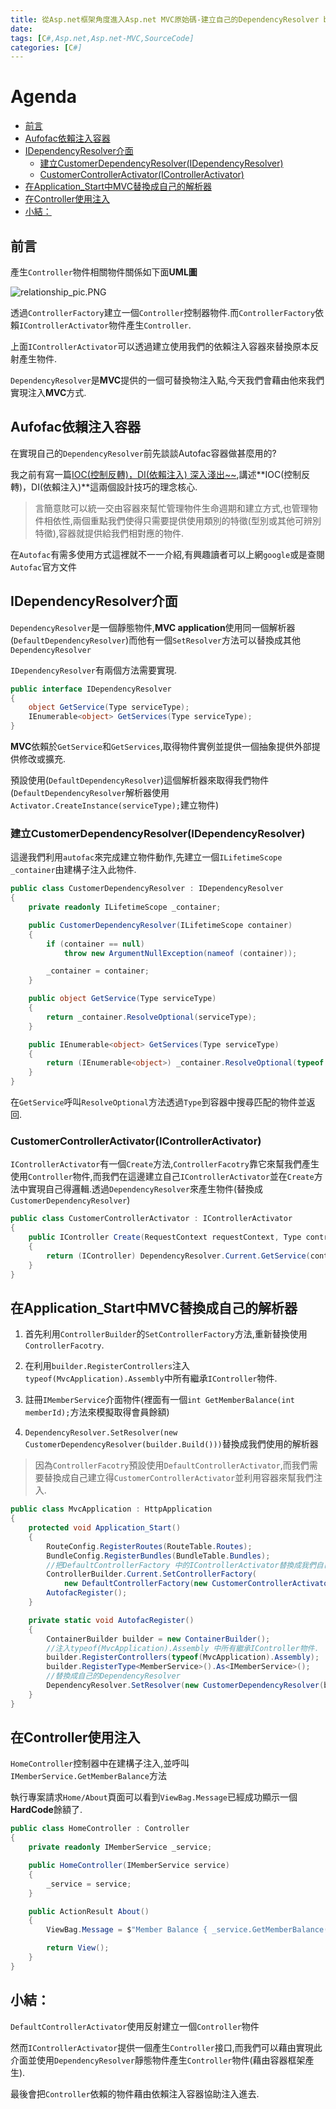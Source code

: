 ```yaml
---
title: 從Asp.net框架角度進入Asp.net MVC原始碼-建立自己的DependencyResolver by Autofac (第26天)
date: 
tags: [C#,Asp.net,Asp.net-MVC,SourceCode]
categories: [C#]
---
```


# Agenda<!-- omit in toc -->
- [前言](#%e5%89%8d%e8%a8%80)
- [Aufofac依賴注入容器](#aufofac%e4%be%9d%e8%b3%b4%e6%b3%a8%e5%85%a5%e5%ae%b9%e5%99%a8)
- [IDependencyResolver介面](#idependencyresolver%e4%bb%8b%e9%9d%a2)
  - [建立CustomerDependencyResolver(IDependencyResolver)](#%e5%bb%ba%e7%ab%8bcustomerdependencyresolveridependencyresolver)
  - [CustomerControllerActivator(IControllerActivator)](#customercontrolleractivatoricontrolleractivator)
- [在Application_Start中MVC替換成自己的解析器](#%e5%9c%a8applicationstart%e4%b8%admvc%e6%9b%bf%e6%8f%9b%e6%88%90%e8%87%aa%e5%b7%b1%e7%9a%84%e8%a7%a3%e6%9e%90%e5%99%a8)
- [在Controller使用注入](#%e5%9c%a8controller%e4%bd%bf%e7%94%a8%e6%b3%a8%e5%85%a5)
- [小結：](#%e5%b0%8f%e7%b5%90)

## 前言

產生`Controller`物件相關物件關係如下面**UML圖**

![relationship_pic.PNG](https://raw.githubusercontent.com/isdaniel/MyBlog/master/source/images/itHelp/13/IOC_Asp.netMVC.png)

透過`ControllerFactory`建立一個`Controller`控制器物件.而`ControllerFactory`依賴`IControllerActivator`物件產生`Controller`.

上面`IControllerActivator`可以透過建立使用我們的依賴注入容器來替換原本反射產生物件.

`DependencyResolver`是**MVC**提供的一個可替換物注入點,今天我們會藉由他來我們實現注入**MVC**方式.

## Aufofac依賴注入容器

在實現自己的`DependencyResolver`前先談談Autofac容器做甚麼用的?

我之前有寫一篇[IOC(控制反轉)，DI(依賴注入) 深入淺出~~](https://isdaniel.github.io/ioc-di.html),講述**IOC(控制反轉)，DI(依賴注入)**這兩個設計技巧的理念核心.

> 言簡意賅可以統一交由容器來幫忙管理物件生命週期和建立方式,也管理物件相依性,兩個重點我們使得只需要提供使用類別的特徵(型別或其他可辨別特徵),容器就提供給我們相對應的物件.

在`Autofac`有需多使用方式這裡就不一一介紹,有興趣讀者可以上網`google`或是查閱`Autofac`官方文件

## IDependencyResolver介面

`DependencyResolver`是一個靜態物件,**MVC application**使用同一個解析器(`DefaultDependencyResolver`)而他有一個`SetResolver`方法可以替換成其他`DependencyResolver`

`IDependencyResolver`有兩個方法需要實現.

```csharp
public interface IDependencyResolver
{
    object GetService(Type serviceType);
    IEnumerable<object> GetServices(Type serviceType);
}
```

**MVC**依賴於`GetService`和`GetServices`,取得物件實例並提供一個抽象提供外部提供修改或擴充.

預設使用(`DefaultDependencyResolver`)這個解析器來取得我們物件(`DefaultDependencyResolver`解析器使用`Activator.CreateInstance(serviceType);`建立物件)

### 建立CustomerDependencyResolver(IDependencyResolver)

這邊我們利用`autofac`來完成建立物件動作,先建立一個`ILifetimeScope _container`由建構子注入此物件.

```csharp
public class CustomerDependencyResolver : IDependencyResolver
{
    private readonly ILifetimeScope _container;

    public CustomerDependencyResolver(ILifetimeScope container)
    {
        if (container == null)
            throw new ArgumentNullException(nameof (container));

        _container = container;
    }

    public object GetService(Type serviceType)
    {
        return _container.ResolveOptional(serviceType);
    }

    public IEnumerable<object> GetServices(Type serviceType)
    {
        return (IEnumerable<object>) _container.ResolveOptional(typeof (IEnumerable<>).MakeGenericType(serviceType));
    }
}
```

在`GetService`呼叫`ResolveOptional`方法透過`Type`到容器中搜尋匹配的物件並返回.

### CustomerControllerActivator(IControllerActivator)

`IControllerActivator`有一個`Create`方法,`ControllerFacotry`靠它來幫我們產生使用`Controller`物件,而我們在這邊建立自己`IControllerActivator`並在`Create`方法中實現自己得邏輯.透過`DependencyResolver`來產生物件(替換成`CustomerDependencyResolver`)

```csharp
public class CustomerControllerActivator : IControllerActivator
{
    public IController Create(RequestContext requestContext, Type controllerType)
    {
        return (IController) DependencyResolver.Current.GetService(controllerType);
    }
}
```

## 在Application_Start中MVC替換成自己的解析器

1. 首先利用`ControllerBuilder`的`SetControllerFactory`方法,重新替換使用`ControllerFacotry`.

2. 在利用`builder.RegisterControllers`注入`typeof(MvcApplication).Assembly`中所有繼承`IController`物件.

3. 註冊`IMemberService`介面物件(裡面有一個`int GetMemberBalance(int memberId);`方法來模擬取得會員餘額)

4. `DependencyResolver.SetResolver(new CustomerDependencyResolver(builder.Build()))`替換成我們使用的解析器

> 因為`ControllerFacotry`預設使用`DefaultControllerActivator`,而我們需要替換成自己建立得`CustomerControllerActivator`並利用容器來幫我們注入.

```csharp
public class MvcApplication : HttpApplication
{
    protected void Application_Start()
    {
        RouteConfig.RegisterRoutes(RouteTable.Routes);
        BundleConfig.RegisterBundles(BundleTable.Bundles);
        //把DefaultControllerFactory 中的IControllerActivator替換成我們自己寫的CustomerControllerActivator
        ControllerBuilder.Current.SetControllerFactory(
            new DefaultControllerFactory(new CustomerControllerActivator()));
        AutofacRegister();
    }

    private static void AutofacRegister()
    {
        ContainerBuilder builder = new ContainerBuilder();
        //注入typeof(MvcApplication).Assembly 中所有繼承IController物件.
        builder.RegisterControllers(typeof(MvcApplication).Assembly);
        builder.RegisterType<MemberService>().As<IMemberService>();
        //替換成自己的DependencyResolver
        DependencyResolver.SetResolver(new CustomerDependencyResolver(builder.Build()));
    }
}
```

## 在Controller使用注入

`HomeController`控制器中在建構子注入,並呼叫`IMemberService.GetMemberBalance`方法

執行專案請求`Home/About`頁面可以看到`ViewBag.Message`已經成功顯示一個**HardCode**餘額了.

```csharp
public class HomeController : Controller
{
    private readonly IMemberService _service;

    public HomeController(IMemberService service)
    {
        _service = service;
    }

    public ActionResult About()
    {
        ViewBag.Message = $"Member Balance { _service.GetMemberBalance(123)}";

        return View();
    }
}
```

## 小結：

`DefaultControllerActivator`使用反射建立一個`Controller`物件

然而`IControllerActivator`提供一個產生`Controller`接口,而我們可以藉由實現此介面並使用`DependencyResolver`靜態物件產生`Controller`物件(藉由容器框架產生).

最後會把`Controller`依賴的物件藉由依賴注入容器協助注入進去.

